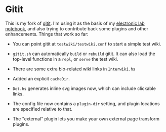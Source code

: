 Gitit
=====

This is my fork of [gitit][1].
I'm using it as the basis of my [electronic lab notebook][2],
and also trying to contribute back some plugins and other
enhancements. Things that work so far:

* You can point gitit at `testwiki/testwiki.conf` to start a
  simple test wiki.

* `gitit.sh` can automatically `build` or  `rebuild` gitit.
  It can also load the top-level functions in a  `repl`,
  or `serve` the test wiki.

* There are some extra bio-related wiki links in `Interwiki.hs`

* Added an explicit `cacheDir`.

* `Dot.hs` generates inline svg images now,
  which can include clickable links.

* The config file now contains a `plugin-dir` setting,
  and plugin locations are specified relative to that.

* The "external" plugin lets you make your own external page transform plugins.

[1]: http://github.com/jgm/gitit
[2]: https://github.com/jefdaj/jeffwiki
